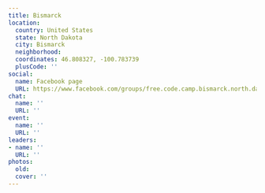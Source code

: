 ```yaml
---
title: Bismarck
location:
  country: United States
  state: North Dakota
  city: Bismarck
  neighborhood: 
  coordinates: 46.808327, -100.783739
  plusCode: ''
social:
  name: Facebook page
  URL: https://www.facebook.com/groups/free.code.camp.bismarck.north.dakota
chat:
  name: ''
  URL: ''
event:
  name: ''
  URL: ''
leaders:
- name: ''
  URL: ''
photos:
  old: 
  cover: ''
---
```

